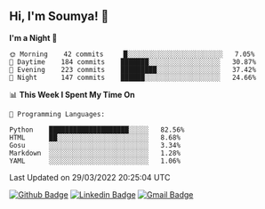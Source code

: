 ## Hi, I'm Soumya! 👋

<!--START_SECTION:waka-->
**I'm a Night 🦉** 

```text
🌞 Morning    42 commits     █░░░░░░░░░░░░░░░░░░░░░░░░   7.05% 
🌆 Daytime    184 commits    ███████░░░░░░░░░░░░░░░░░░   30.87% 
🌃 Evening    223 commits    █████████░░░░░░░░░░░░░░░░   37.42% 
🌙 Night      147 commits    ██████░░░░░░░░░░░░░░░░░░░   24.66%

```


📊 **This Week I Spent My Time On** 

```text
💬 Programming Languages: 

Python    ████████████████████░░░░░   82.56% 
HTML      ██░░░░░░░░░░░░░░░░░░░░░░░   8.68% 
Gosu      ░░░░░░░░░░░░░░░░░░░░░░░░░   3.34% 
Markdown  ░░░░░░░░░░░░░░░░░░░░░░░░░   1.28% 
YAML      ░░░░░░░░░░░░░░░░░░░░░░░░░   1.06%

```


 Last Updated on 29/03/2022 20:25:04 UTC
<!--END_SECTION:waka-->

[![Github Badge](https://img.shields.io/badge/-rubyruins-grey?style=for-the-badge&logo=github&logoColor=white&link=https://github.com/rubyruins/)](https://www.github.com/rubyruins/) 
[![Linkedin Badge](https://img.shields.io/badge/-Soumya%20Parekh-0072b1?style=for-the-badge&logo=Linkedin&logoColor=white&link=https://www.linkedin.com/in/Soumya-Parekh/)](https://www.linkedin.com/in/Soumya-Parekh/) 
[![Gmail Badge](https://img.shields.io/badge/-soumyaparekh.me@gmail.com-c14438?style=for-the-badge&logo=Gmail&logoColor=white&link=mailto:soumyaparekh.me@gmail.com)](mailto:soumyaparekh.me@gmail.com) 
